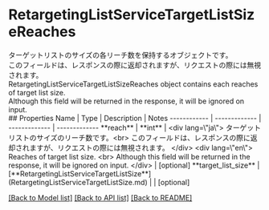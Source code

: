 # RetargetingListServiceTargetListSizeReaches

<div lang=\"ja\"> ターゲットリストのサイズの各リーチ数を保持するオブジェクトです。<br> このフィールドは、レスポンスの際に返却されますが、リクエストの際には無視されます。 </div> <div lang=\"en\"> RetargetingListServiceTargetListSizeReaches object contains each reaches of target list size. <br> Although this field will be returned in the response, it will be ignored on input. </div> 
## Properties
Name | Type | Description | Notes
------------ | ------------- | ------------- | -------------
**reach** | **int** | &lt;div lang&#x3D;\&quot;ja\&quot;&gt; ターゲットリストのサイズのリーチ数です。&lt;br&gt; このフィールドは、レスポンスの際に返却されますが、リクエストの際には無視されます。 &lt;/div&gt; &lt;div lang&#x3D;\&quot;en\&quot;&gt; Reaches of target list size. &lt;br&gt; Although this field will be returned in the response, it will be ignored on input. &lt;/div&gt;  | [optional] 
**target_list_size** | [**RetargetingListServiceTargetListSize**](RetargetingListServiceTargetListSize.md) |  | [optional] 

[[Back to Model list]](../README.md#documentation-for-models) [[Back to API list]](../README.md#documentation-for-api-endpoints) [[Back to README]](../README.md)


